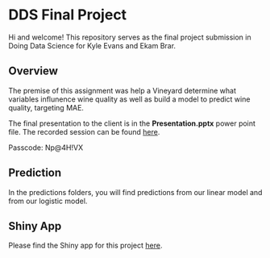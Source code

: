 # DDS Final Project

Hi and welcome!  This repository serves as the final project submission in Doing Data Science for Kyle Evans and Ekam Brar.  

## Overview

The premise of this assignment was help a Vineyard determine what variables influnence wine quality as well as build a model to predict wine quality, targeting MAE. 

The final presentation to the client is in the **Presentation.pptx** power point file.  The recorded session can be found [here]().

Passcode: Np@4H!VX

## Prediction

In the predictions folders, you will find predictions from our linear model and from our logistic model. 

## Shiny App

Please find the Shiny app for this project [here](https://rxjhno-ekam-brar.shinyapps.io/winedata/).
